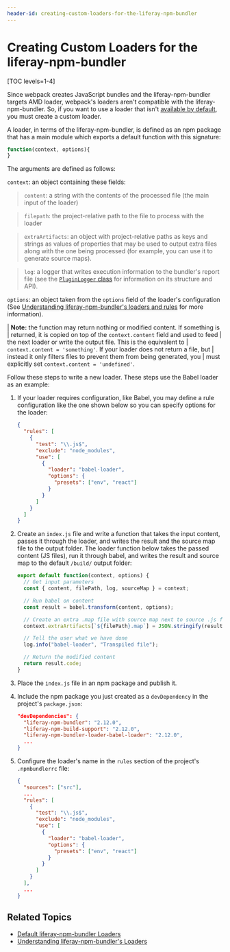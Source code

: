 ```yaml
---
header-id: creating-custom-loaders-for-the-liferay-npm-bundler
---
```


# Creating Custom Loaders for the liferay-npm-bundler

[TOC levels=1-4]

Since webpack creates JavaScript bundles and the liferay-npm-bundler targets AMD
loader, webpack's loaders aren't compatible with the liferay-npm-bundler. So, if
you want to use a loader that isn't 
[available by default](/docs/7-2/reference/-/knowledge_base/r/default-liferay-npm-bundler-loaders),
you must create a custom loader. 

A loader, in terms of the liferay-npm-bundler, is defined as an npm package that 
has a main module which exports a default function with this signature:

```javascript
function(context, options){
}
```

The arguments are defined as follows:

`context`: an object containing these fields: 

> `content`: a string with the contents of the processed file (the main input 
> of the loader)

> `filepath`: the project-relative path to the file to process with the loader

> `extraArtifacts`: an object with project-relative paths as keys and strings 
> as values of properties that may be used to output extra files along with 
> the one being processed (for example, you can use it to generate source 
> maps).

> `log`: a logger that writes execution information to the bundler's report 
> file (see the [`PluginLogger` class](https://github.com/liferay/liferay-js-toolkit/blob/master/packages/liferay-npm-build-tools-common/src/plugin-logger.js) 
> for information on its structure and API).

`options`: an object taken from the `options` field of the loader's 
configuration (See [Understanding liferay-npm-bundler's loaders and rules](/docs/7-2/reference/-/knowledge_base/r/understanding-liferay-npm-bundlers-loaders) 
for more information).

| **Note:** the function may return nothing or modified content. If something is 
| returned, it is copied on top of the `context.content` field and used to feed 
| the next loader or write the output file. This is the equivalent to 
| `context.content = 'something'`. If your loader does not return a file, but 
| instead it only filters files to prevent them from being generated, you 
| must explicitly set `context.content = 'undefined'`. 

Follow these steps to write a new loader. These steps use the Babel loader as an 
example:

1.  If your loader requires configuration, like Babel, you may define a rule 
    configuration like the one shown below so you can specify options for the 
    loader:

    ```json
    {
      "rules": [
        {
          "test": "\\.js$",
          "exclude": "node_modules",
          "use": [
            {
              "loader": "babel-loader",
              "options": {
                "presets": ["env", "react"]
              }
            }
          ]
        }
      ]
    }
    ``` 

2.  Create an `index.js` file and write a function that takes the input content, 
    passes it through the loader, and writes the result and the source map file 
    to the output folder. The loader function below takes the passed content 
    (JS files), run it through babel, and writes the result and source map to 
    the default `/build/` output folder:

    ```javascript
    export default function(context, options) {
      // Get input parameters
      const { content, filePath, log, sourceMap } = context;

      // Run babel on content
      const result = babel.transform(content, options);

      // Create an extra .map file with source map next to source .js file
      context.extraArtifacts[`${filePath}.map`] = JSON.stringify(result.map);

      // Tell the user what we have done
      log.info("babel-loader", "Transpiled file");

      // Return the modified content
      return result.code;
    }
    ```

3.  Place the `index.js` file in an npm package and publish it.

4.  Include the npm package you just created as a `devDependency` in the project's 
    `package.json`:

    ```json
    "devDependencies": {
      "liferay-npm-bundler": "2.12.0",
      "liferay-npm-build-support": "2.12.0",
      "liferay-npm-bundler-loader-babel-loader": "2.12.0",
      ...
    }
    ```

5.  Configure the loader's name in the `rules` section of the project's 
    `.npmbundlerrc` file:
    
    ```json
    {
      "sources": ["src"],
      ...
      "rules": [
        {
          "test": "\\.js$",
          "exclude": "node_modules",
          "use": [
            {
              "loader": "babel-loader",
              "options": {
                "presets": ["env", "react"]
              }
            }
          ]
        }
      ],
      ...
    }
    ```

## Related Topics

- [Default liferay-npm-bundler Loaders](/docs/7-2/reference/-/knowledge_base/r/default-liferay-npm-bundler-loaders)
- [Understanding liferay-npm-bundler's Loaders](/docs/7-2/reference/-/knowledge_base/r/understanding-liferay-npm-bundlers-loaders)
